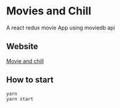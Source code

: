 # Movies and Chill

A react redux movie App using moviedb api

## Website

[Movie and chill](https://musing-fermat-6f94d6.netlify.com/)

## How to start

```
yarn
yarn start
```
